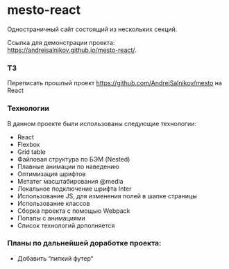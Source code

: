 # mesto-react

Одностраничный сайт состоящий из нескольких секций.

Ссылка для демонстрации проекта: https://andreisalnikov.github.io/mesto-react/.

### ТЗ
Переписать прошлый проект https://github.com/AndreiSalnikov/mesto на React

### Технологии
В данном проекте были использованы следующие технологии:
* React
* Flexbox
* Grid table
* Файловая структура по БЭМ (Nested)
* Плавные анимации по наведению
* Оптимизация шрифтов
* Метатег масштабирования @media
* Локальное подключение шрифта Inter
* Использование JS, для изменения полей в шапке страницы
* Использование классов
* Сборка проекта с помощью Webpack
* Попапы с анимациями
* Cписок технологий дополняется

### Планы по дальнейшей доработке проекта:
* Добавить “липкий футер“
